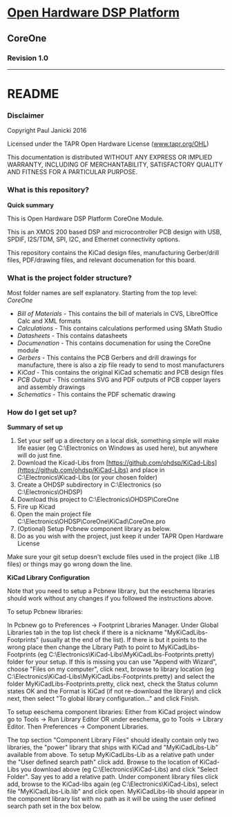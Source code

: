# [Open Hardware DSP Platform](http://www.ohdsp.org)
## CoreOne
### Revision 1.0

---
# README
### Disclaimer
Copyright Paul Janicki 2016

Licensed under the TAPR Open Hardware License (www.tapr.org/OHL)

This documentation is distributed WITHOUT ANY EXPRESS OR IMPLIED WARRANTY, INCLUDING OF MERCHANTABILITY, SATISFACTORY QUALITY AND FITNESS FOR A PARTICULAR PURPOSE.

### What is this repository?

**Quick summary**

This is Open Hardware DSP Platform CoreOne Module. 

This is an XMOS 200 based DSP and microcontroller PCB design with USB, SPDIF, I2S/TDM, SPI, I2C, and Ethernet connectivity options.

This repository contains the KiCad design files, manufacturing Gerber/drill files, PDF/drawing files, and relevant documenation for this board.

### What is the project folder structure?
Most folder names are self explanatory. Starting from the top level: \
*CoreOne*
+ *Bill of Materials*  - This contains the bill of materials in CVS, LibreOffice Calc and XML formats
+ *Calculations*  - This contains calculations performed using SMath Studio 
+ *Datasheets*  - This contains datasheets
+ *Documenation*  - This contains documenation for using the CoreOne module
+ *Gerbers* - This contains the PCB Gerbers and drill drawings for manufacture, there is also a zip file ready to send to most manufacturers
+ *KiCad* - This contains the original KiCad schematic and PCB design files
+ *PCB Output* - This contains SVG and PDF outputs of PCB copper layers and assembly drawings
+ *Schematics* - This contains the PDF schematic drawing

### How do I get set up?

**Summary of set up**

1. Set your self up a directory on a local disk, something simple will make life easier (eg C:\Electronics on Windows as used here), but anywhere will do just fine.
2. Download the Kicad-Libs from [https://github.com/ohdsp/KiCad-Libs](https://github.com/ohdsp/KiCad-Libs) and place in C:\Electronics\Kicad-Libs (or your chosen folder) 
3. Create a OHDSP subdirectory in C:\Electronics (so C:\Electronics\OHDSP)
3. Download this project to C:\Electronics\OHDSP\CoreOne
4. Fire up Kicad
5. Open the main project file C:\Electronics\OHDSP\CoreOne\KiCad\CoreOne.pro
6. (Optional) Setup Pcbnew component library as below.
7. Do as you wish with the project, just keep it under TAPR Open Hardware License

Make sure your git setup doesn't exclude files used in the project (like .LIB files) or things may go wrong down the line.

**KiCad Library Configuration**

Note that you need to setup a Pcbnew library, but the eeschema libraries should work without any changes if you followed the instructions above.

To setup Pcbnew libraries:

In Pcbnew go to Preferences -> Footprint Libraries Manager. Under Global Libraries tab in the top list check if there is a nickname "MyKiCadLibs-Footprints" (usually at the end of the list). If there is but it points to the wrong place then change the Library Path to point to MyKiCadLibs-Footprints (eg C:\Electronics\KiCad-Libs\MyKiCadLibs-Footprints.pretty) folder for your setup. If this is missing you can use "Append with Wizard", choose "Files on my computer", click next, browse to library location (eg C:\Electronics\KiCad-Libs\MyKiCadLibs-Footprints.pretty) and select the folder MyKiCadLibs-Footprints.pretty, click next, check the Status column states OK and the Format is KiCad (if not re-download the library) and click next, then select "To global library configuration..." and click Finish.


To setup eeschema component libraries:
Either from KiCad project window go to Tools -> Run Library Editor OR under eeschema, go to Tools -> Library Editor. Then Preferences -> Component Libraries.

The top section "Component Library Files" should ideally contain only two libraries, the "power" library that ships with KiCad and "MyKiCadLibs-Lib" available from above. To setup MyKiCadLibs-Lib as a relative path under the "User defined search path" click add. Browse to the location of KiCad-Libs you download above (eg C:\Electronics\KiCad-Libs) and click "Select Folder". Say yes to add a relative path. Under component library files click add, browse to the KiCad-libs again (eg C:\Electronics\KiCad-Libs), select file "MyKiCadLibs-Lib.lib" and click open. MyKiCadLibs-lib should appear in the component library list with no path as it will be using the user defined search path set in the box below. 
